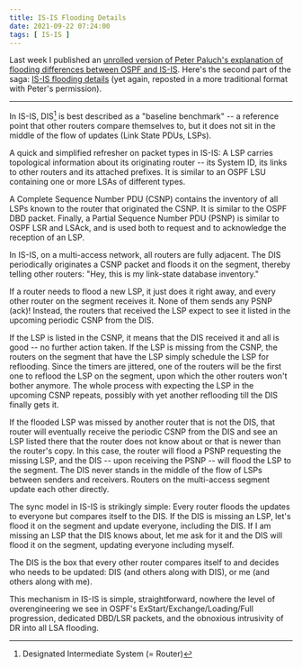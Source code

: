 ```yaml
---
title: IS-IS Flooding Details
date: 2021-09-22 07:24:00
tags: [ IS-IS ]
---
```

Last week I published an [unrolled version of Peter Paluch's explanation of flooding differences between OSPF and IS-IS](ospf-is-is-flooding.html). Here's the second part of the saga: [IS-IS flooding details](https://twitter.com/Peter_Paluch/status/1430270978207145991) (yet again, reposted in a more traditional format with Peter's permission).

---
In IS-IS, DIS[^1] is best described as a "baseline benchmark" -- a reference point that other routers compare themselves to, but it does not sit in the middle of the flow of updates (Link State PDUs, LSPs).

[^1]: Designated Intermediate System (= Router)

A quick and simplified refresher on packet types in IS-IS: A LSP carries topological information about its originating router -- its System ID, its links to other routers and its attached prefixes. It is similar to an OSPF LSU containing one or more LSAs of different types.
<!--more-->
A Complete Sequence Number PDU (CSNP) contains the inventory of all LSPs known to the router that originated the CSNP. It is similar to the OSPF DBD packet. Finally, a Partial Sequence Number PDU (PSNP) is similar to OSPF LSR and LSAck, and is used both to request and to acknowledge the reception of an LSP.

In IS-IS, on a multi-access network, all routers are fully adjacent. The DIS periodically originates a CSNP packet and floods it on the segment, thereby telling other routers: "Hey, this is my link-state database inventory."

If a router needs to flood a new LSP, it just does it right away, and every other router on the segment receives it. None of them sends any PSNP (ack)! Instead, the routers that received the LSP expect to see it listed in the upcoming periodic CSNP from the DIS.

If the LSP is listed in the CSNP, it means that the DIS received it and all is good -- no further action taken. If the LSP is missing from the CSNP, the routers on the segment that have the LSP simply schedule the LSP for reflooding. Since the timers are jittered, one of the routers will be the first one to reflood the LSP on the segment, upon which the other routers won't bother anymore. The whole process with expecting the LSP in the upcoming CSNP repeats, possibly with yet another reflooding till the DIS finally gets it.

If the flooded LSP was missed by another router that is not the DIS, that router will eventually receive the periodic CSNP from the DIS and see an LSP listed there that the router does not know about or that is newer than the router's copy. In this case, the router will flood a PSNP requesting the missing LSP, and the DIS -- upon receiving the PSNP -- will flood the LSP to the segment. The DIS never stands in the middle of the flow of LSPs between senders and receivers. Routers on the multi-access segment update each other directly.

The sync model in IS-IS is strikingly simple: Every router floods the updates to everyone but compares itself to the DIS. If the DIS is missing an LSP, let's flood it on the segment and update everyone, including the DIS. If I am missing an LSP that the DIS knows about, let me ask for it and the DIS will flood it on the segment, updating everyone including myself.

The DIS is the box that every other router compares itself to and decides who needs to be updated: DIS (and others along with DIS), or me (and others along with me).

This mechanism in IS-IS is simple, straightforward, nowhere the level of overengineering we see in OSPF's ExStart/Exchange/Loading/Full progression, dedicated DBD/LSR packets, and the obnoxious intrusivity of DR into all LSA flooding.
